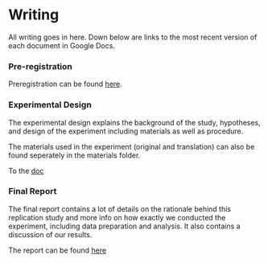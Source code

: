 # Writing

All writing goes in here. Down below are links to the most recent version of each document in Google Docs.

### Pre-registration

Preregistration can be found [here](https://docs.google.com/document/d/1CCQkq4oDIhbHExP1hN3MqmDhb2hkvaL9vd0gSe-Q7Lw/edit?usp=sharing).

### Experimental Design

The experimental design explains the background of the study, hypotheses, and design of the experiment including materials as well as procedure.

The materials used in the experiment (original and translation) can also be found seperately in the materials folder.

To the [doc](https://docs.google.com/document/d/1S7nyP9rwfJwY5D7-UHAcCHOuor9c3zCs8DOGnvblIhU/edit?usp=sharing)

### Final Report

The final report contains a lot of details on the rationale behind this replication study and more info on how exactly we conducted the experiment, including data preparation and analysis. It also contains a discussion of our results.

The report can be found [here](https://docs.google.com/document/d/1hUTgHQijjnyKsgczAsuLZj5T_Y_WvzVF_I2NYsoAy_I/edit?usp=sharing)
